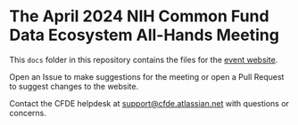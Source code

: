 # The April 2024 NIH Common Fund Data Ecosystem All-Hands Meeting

This `docs` folder in this repository contains the files for the [event website](https://nih-cfde.github.io/2024-april-all-hands-meeting/).

Open an Issue to make suggestions for the meeting or open a Pull Request to suggest changes to the website. 

Contact the CFDE helpdesk at support@cfde.atlassian.net with questions or concerns.
